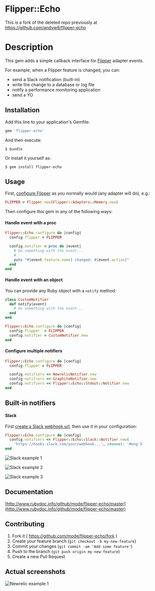 # Flipper::Echo

This is a fork of the deleted repo previously at https://github.com/andyw8/flipper-echo

# Description

This gem adds a simple callback interface for
[Flipper](https://github.com/jnunemaker/flipper) adapter events.

For example, when a Flipper feature is changed, you can:

* send a Slack notification (built-in)
* write the change to a database or log file
* notify a performance monitoring application
* send a YO

## Installation

Add this line to your application's Gemfile:

```ruby
gem 'flipper-echo'
```

And then execute:

    $ bundle

Or install it yourself as:

    $ gem install flipper-echo

## Usage

First, [configure Flipper](https://github.com/jnunemaker/flipper#usage) as you
normally would (any adapter will do), e.g.:

```ruby
FLIPPER = Flipper.new(Flipper::Adapters::Memory.new)
```

Then configure this gem in any of the following ways:

#### Handle event with a proc

```ruby
Flipper::Echo.configure do |config|
  config.flipper = FLIPPER

  config.notifier = proc do |event|
    # Do something with the event...
    #
    puts "#{event.feature.name} changed: #{event.action}"
  end
end
```

#### Handle event with an object

You can provide any Ruby object with a `notify` method:

```ruby
class CustomNotifier
  def notify(event)
    # Do something with the event...
  end
end

Flipper::Echo.configure do |config|
  config.flipper  = FLIPPER
  config.notifier = CustomNotifier.new
end
```

#### Configure multiple notifiers

```ruby
Flipper::Echo.configure do |config|
  config.flipper = FLIPPER

  config.notifiers << NewrelicNotifier.new
  config.notifiers << GraphiteNotifier.new
  config.notifiers << Flipper::Echo::Stdout::Notifier.new
end
```

## Built-in notifiers

#### Slack

First [create a Slack webhook url](https://slack.com/services/new/incoming-webhook),
then use it in your configuration:

```ruby
Flipper::Echo.configure do |config|
  config.notifiers << Flipper::Echo::Slack::Notifier.new(
    'https://hooks.slack.com/your/webhook...', channel: '#eng')
end
```

![Slack example 1](https://s3-us-west-2.amazonaws.com/mode.production/flipper-echo/prod-search-admins.png)

![Slack example 2](https://s3-us-west-2.amazonaws.com/mode.production/flipper-echo/prod-risky-actors.png)

![Slack example 3](https://s3-us-west-2.amazonaws.com/mode.production/flipper-echo/staging-rolled-out-removed.png)

## Documentation

[http://www.rubydoc.info/github/mode/flipper-echo/master](http://www.rubydoc.info/github/mode/flipper-echo/master)

## Contributing

1. Fork it ( https://github.com/mode/flipper-echo/fork )
2. Create your feature branch (`git checkout -b my-new-feature`)
3. Commit your changes (`git commit -am 'Add some feature'`)
4. Push to the branch (`git push origin my-new-feature`)
5. Create a new Pull Request

## Actual screenshots

![Newrelic example 1](https://s3-us-west-2.amazonaws.com/mode.production/flipper-echo/actual-newrelic-screenshot.png)
